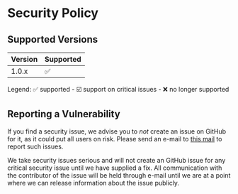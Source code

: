 # Security Policy

## Supported Versions

| Version | Supported          |
| ------- | ------------------ |
| 1.0.x   | :white_check_mark: |

Legend: :white_check_mark: supported - :ballot_box_with_check: support on critical issues - :x: no longer supported

## Reporting a Vulnerability

If you find a security issue, we advise you to _not_ create an issue on GitHub for it, as 
it could put all users on risk. 
Please send an e-mail to [this mail][reportmail] to report such issues.

We take security issues serious and will not create an GitHub issue for any critical security issue 
until we have supplied a fix. All communication with the contributor of the issue will be held through e-mail
until we are at a point where we can release information about the issue publicly.

<!-- Variables -->
[reportmail]: mailto:p.zarrad@outlook.de
